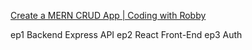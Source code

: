 [Create a MERN CRUD App | Coding with Robby](https://www.youtube.com/watch?v=jK7mcMrYzj8&list=PL-LRDpVN2fZA-1igOQ6PDcqfBjS-vaC7w)

ep1 Backend Express API
ep2 React Front-End
ep3 Auth